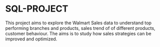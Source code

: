 # SQL-PROJECT
This project aims to explore the Walmart Sales data to understand top performing branches and products, sales trend of of different products, customer behaviour. The aims is to study how sales strategies can be improved and optimized. 
